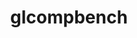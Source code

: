 ---
permalink: /engineering/projects/glcompbench/
project_link_name: glcompbench
project_maintainers: ''
project_stats: 'true'
project_url: n/a
title: glcompbench
---